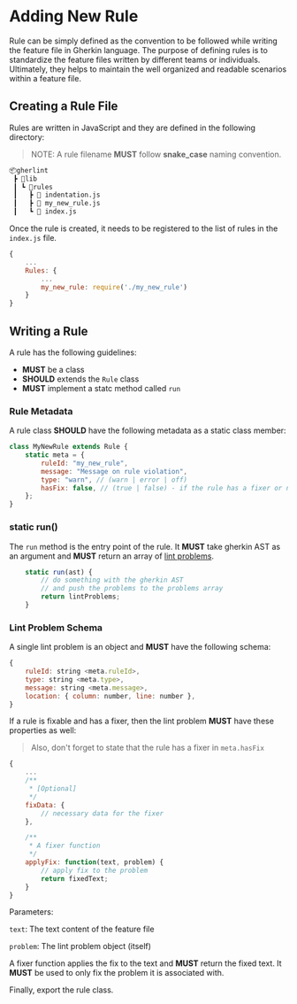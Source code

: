 # Adding New Rule

Rule can be simply defined as the convention to be followed while writing the feature file in Gherkin language. The purpose of defining rules is to standardize the feature files written by different teams or individuals. Ultimately, they helps to maintain the well organized and readable scenarios within a feature file.

## Creating a Rule File

Rules are written in JavaScript and they are defined in the following directory:

> NOTE: A rule filename **MUST** follow **snake_case** naming convention.

```bash
📦gherlint
 ┣ 📂lib
 ┃ ┗ 📂rules
 ┃   ┣ 📜 indentation.js
 ┃   ┣ 📜 my_new_rule.js
 ┃   ┗ 📒 index.js
```

Once the rule is created, it needs to be registered to the list of rules in the `index.js` file.

```js
{
    ...
    Rules: {
        ...
        my_new_rule: require('./my_new_rule')
    }
}
```

## Writing a Rule

A rule has the following guidelines:

-   **MUST** be a class
-   **SHOULD** extends the `Rule` class
-   **MUST** implement a statc method called `run`

### Rule Metadata

A rule class **SHOULD** have the following metadata as a static class member:

```js
class MyNewRule extends Rule {
    static meta = {
        ruleId: "my_new_rule",
        message: "Message on rule violation",
        type: "warn", // (warn | error | off)
        hasFix: false, // (true | false) - if the rule has a fixer or not
    };
}
```

### static run()

The `run` method is the entry point of the rule. It **MUST** take gherkin AST as an argument and **MUST** return an array of [lint problems](#lint-problem-schema).

```js
    static run(ast) {
        // do something with the gherkin AST
        // and push the problems to the problems array
        return lintProblems;
    }
```

### Lint Problem Schema

A single lint problem is an object and **MUST** have the following schema:

```js
{
    ruleId: string <meta.ruleId>,
    type: string <meta.type>,
    message: string <meta.message>,
    location: { column: number, line: number },
}
```

If a rule is fixable and has a fixer, then the lint problem **MUST** have these properties as well:

> Also, don't forget to state that the rule has a fixer in `meta.hasFix`

```js
{
    ...
    /**
     * [Optional]
     */
    fixData: {
        // necessary data for the fixer
    },

    /**
     * A fixer function
     */
    applyFix: function(text, problem) {
        // apply fix to the problem
        return fixedText;
    }
}
```

Parameters:

`text`: The text content of the feature file

`problem`: The lint problem object (itself)

A fixer function applies the fix to the text and **MUST** return the fixed text. It **MUST** be used to only fix the problem it is associated with.

Finally, export the rule class.
